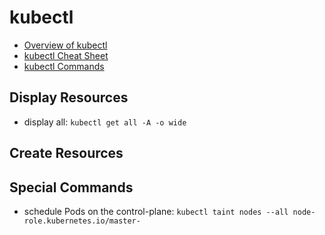# kubectl
- [Overview of kubectl](https://kubernetes.io/docs/reference/kubectl/overview/)
- [kubectl Cheat Sheet](https://kubernetes.io/docs/reference/kubectl/cheatsheet/)
- [kubectl Commands](https://kubernetes.io/docs/reference/generated/kubectl/kubectl-commands)

## Display Resources
- display all: `kubectl get all -A -o wide`

## Create Resources

## Special Commands
- schedule Pods on the control-plane: `kubectl taint nodes --all node-role.kubernetes.io/master-`
